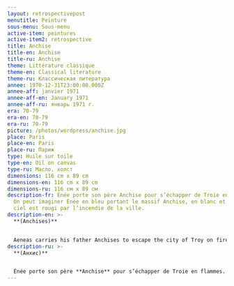 ```yaml
---
layout: retrospectivepost
menutitle: Peinture
sous-menu: Sous-menu
active-item: peintures
active-item2: retrospective
title: Anchise
title-en: Anchise
title-ru: Anchise
theme: Littérature classique
theme-en: Classical literature
theme-ru: Классическая литература
annee: 1970-12-31T23:00:00.000Z
annee-aff: janvier 1971
annee-aff-en: January 1971
annee-aff-ru: январь 1971 г.
era: 70-79
era-en: 70-79
era-ru: 70-79
picture: /photos/wordpress/anchise.jpg
place: Paris
place-en: Paris
place-ru: Париж
type: Huile sur toile
type-en: Oil on canvas
type-ru: Масло, холст
dimensions: 116 cm x 89 cm
dimensions-en: 116 cm x 89 cm
dimensions-ru: 116 см x 89 см
description-fr: Énée porte son père Anchise pour s’échapper de Troie en flammes.
  On peut imaginer Énée en bleu portant le massif Anchise, en blanc et noir. Le
  ciel est rougi par l’incendie de la ville.
description-en: >-
  **(Anchises)**


  Aeneas carries his father Anchises to escape the city of Troy on fire. We can imagine Aeneas - in blue - carrying a massive Anchises - in black and white. The sky is red with fire.
description-ru: >-
  **(Анхис)**


  Énée porte son père **Anchise** pour s’échapper de Troie en flammes. On peut imaginer Énée en bleu portant le massif Anchise, en blanc et noir. Le ciel est rougi par l’incendie de la ville.
---
```


